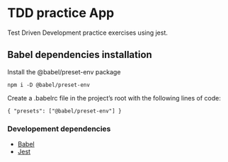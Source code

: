 # **TDD practice App**

Test Driven Development practice exercises using jest.

## Babel dependencies installation

Install the @babel/preset-env package

`npm i -D @babel/preset-env`

Create a .babelrc file in the project’s root with the following lines of code:

`{ "presets": ["@babel/preset-env"] }`

### Developement dependencies

-   [Babel](https://jestjs.io/docs/getting-started#using-babel)
-   [Jest](https://jestjs.io/)
